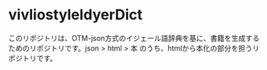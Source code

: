 # vivliostyleIdyerDict
このリポジトリは、OTM-json方式のイジェール語辞典を基に、書籍を生成するためのリポジトリです。json > html > 本 のうち、htmlから本化の部分を担うリポジトリです。
